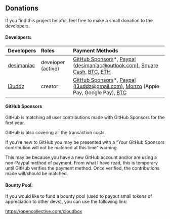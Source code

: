 ## Donations

If you find this project helpful, feel free to make a small donation to the developers.

#### Developers:

| Developers                                  | Roles              | Payment Methods                                                                                                                                                                                                                                                                      |
|:------------------------------------------- |:------------------ |:------------------------------------------------------------------------------------------------------------------------------------------------------------------------------------------------------------------------------------------------------------------------------------ |
| [desimaniac](https://github.com/desimaniac) | developer (active)         | [GitHub Sponsors](https://github.com/sponsors/desimaniac)\*, [Paypal (desimaniac@outlook.com)](https://www.paypal.me/desimaniac123), [Square Cash](https://cash.me/$desimaniac), [BTC](https://en.cryptobadges.io/donate/3Jz922kDLQwjnFh986igeEmc72c8Hh5T3Y), [ETH](https://en.cryptobadges.io/donate/0xE50B388Aa66593153801e4ff99bA23737c888BF9) |
| [l3uddz](https://github.com/l3uddz)         | creator  | [GitHub Sponsors](https://github.com/sponsors/l3uddz)\*, [Paypal (l3uddz@gmail.com)](https://www.paypal.me/l3uddz), [Monzo](https://monzo.me/today) (Apple Pay, Google Pay), [BTC](https://en.cryptobadges.io/donate/3CiHME1HZQsNNcDL6BArG7PbZLa8zUUgjL)                                                                                      |
#### GitHub Sponsors

GitHub is matching all user contributions made with GitHub Sponsors for the first year.

GitHub is also covering all the transaction costs.

If you’re new to GitHub you may be presented with a “Your GitHub Sponsors contribution will not be matched at this time” warning.

This may be because you have a new GitHub account and/or are using a non-Paypal method of payment. From what I have read, this is temporary until GitHub verifies the payment method. Once verified, the contributions made will/should be matched.

#### Bounty Pool:

If you would like to fund a bounty pool (used to payout small tokens of appreciation to other devs), you can use the following link:

<https://opencollective.com/cloudbox>
